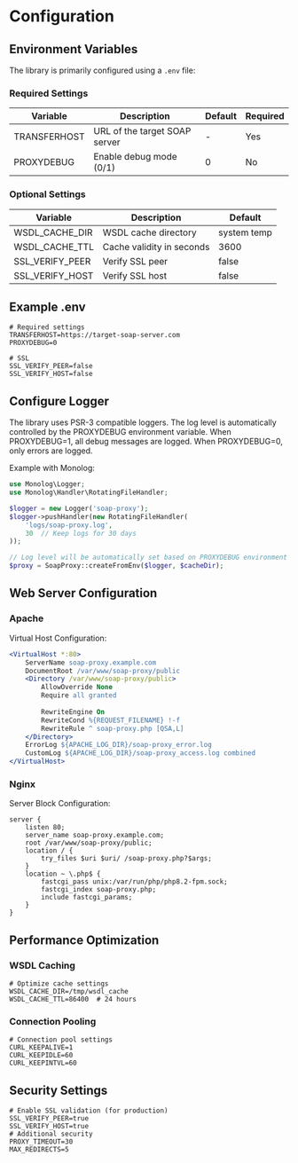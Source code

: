 # Configuration
## Environment Variables
The library is primarily configured using a `.env` file:
### Required Settings
| Variable | Description | Default | Required |
|----------|-------------|---------|----------|
| TRANSFERHOST | URL of the target SOAP server | - | Yes |
| PROXYDEBUG | Enable debug mode (0/1) | 0 | No |

### Optional Settings
| Variable | Description | Default |
|----------|-------------|---------|
| WSDL_CACHE_DIR | WSDL cache directory | system temp |
| WSDL_CACHE_TTL | Cache validity in seconds | 3600 |
| SSL_VERIFY_PEER | Verify SSL peer | false |
| SSL_VERIFY_HOST | Verify SSL host | false |

## Example .env
```env
# Required settings
TRANSFERHOST=https://target-soap-server.com
PROXYDEBUG=0

# SSL
SSL_VERIFY_PEER=false
SSL_VERIFY_HOST=false
```

## Configure Logger
The library uses PSR-3 compatible loggers. The log level is automatically controlled by the PROXYDEBUG environment variable. When PROXYDEBUG=1, all debug messages are logged. When PROXYDEBUG=0, only errors are logged.

Example with Monolog:
```php
use Monolog\Logger;
use Monolog\Handler\RotatingFileHandler;

$logger = new Logger('soap-proxy');
$logger->pushHandler(new RotatingFileHandler(
    'logs/soap-proxy.log',
    30  // Keep logs for 30 days
));

// Log level will be automatically set based on PROXYDEBUG environment variable
$proxy = SoapProxy::createFromEnv($logger, $cacheDir);
```

## Web Server Configuration
### Apache
Virtual Host Configuration:
```apache
<VirtualHost *:80>
    ServerName soap-proxy.example.com
    DocumentRoot /var/www/soap-proxy/public
    <Directory /var/www/soap-proxy/public>
        AllowOverride None
        Require all granted
        
        RewriteEngine On
        RewriteCond %{REQUEST_FILENAME} !-f
        RewriteRule ^ soap-proxy.php [QSA,L]
    </Directory>
    ErrorLog ${APACHE_LOG_DIR}/soap-proxy_error.log
    CustomLog ${APACHE_LOG_DIR}/soap-proxy_access.log combined
</VirtualHost>
```

### Nginx
Server Block Configuration:
```nginx
server {
    listen 80;
    server_name soap-proxy.example.com;
    root /var/www/soap-proxy/public;
    location / {
        try_files $uri $uri/ /soap-proxy.php?$args;
    }
    location ~ \.php$ {
        fastcgi_pass unix:/var/run/php/php8.2-fpm.sock;
        fastcgi_index soap-proxy.php;
        include fastcgi_params;
    }
}
```

## Performance Optimization
### WSDL Caching
```env
# Optimize cache settings
WSDL_CACHE_DIR=/tmp/wsdl_cache
WSDL_CACHE_TTL=86400  # 24 hours
```

### Connection Pooling
```env
# Connection pool settings
CURL_KEEPALIVE=1
CURL_KEEPIDLE=60
CURL_KEEPINTVL=60
```

## Security Settings
```env
# Enable SSL validation (for production)
SSL_VERIFY_PEER=true
SSL_VERIFY_HOST=true
# Additional security
PROXY_TIMEOUT=30
MAX_REDIRECTS=5
```
